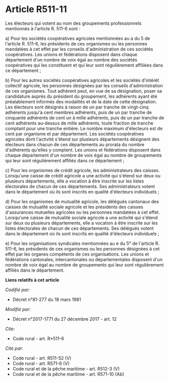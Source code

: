 # Article R511-11

Les électeurs qui votent au nom des groupements professionnels mentionnés à l'article R. 511-6 sont :

a) Pour les sociétés coopératives agricoles mentionnées au a du 5 de l'article R. 511-6, les présidents de ces organismes ou
les personnes mandatées à cet effet par les conseils d'administration de ces sociétés coopératives. Les unions et fédérations
disposent dans chaque département d'un nombre de voix égal au nombre des sociétés coopératives qui les constituent et qui
leur sont régulièrement affiliées dans ce département ;

b) Pour les autres sociétés coopératives agricoles et les sociétés d'intérêt collectif agricole, les personnes désignées par
les conseils d'administration de ces organismes. Tout adhérent peut, en vue de sa désignation, poser sa candidature auprès du
président du groupement, les adhérents ayant été préalablement informés des modalités et de la date de cette désignation. Les
électeurs sont désignés à raison de un par tranche de vingt-cinq adhérents jusqu'à cent membres adhérents, puis de un par
tranche de cinquante adhérents de cent un à mille adhérents, puis de un par tranche de cent adhérents au-dessus de mille
adhérents, toute fraction de tranche comptant pour une tranche entière. Le nombre maximum d'électeurs est de cent par
organisme et par département. Les sociétés coopératives agricoles dont l'activité s'étend sur plusieurs départements
désignent des électeurs dans chacun de ces départements au prorata du nombre d'adhérents qu'elles y comptent. Les unions et
fédérations disposent dans chaque département d'un nombre de voix égal au nombre de groupements qui leur sont régulièrement
affiliés dans ce département ;

c) Pour les organismes de crédit agricole, les administrateurs des caisses. Lorsqu'une caisse de crédit agricole a une
activité qui s'étend sur deux ou plusieurs départements, elle a vocation à être inscrite sur les listes électorales de chacun
de ces départements. Ses administrateurs votent dans le département où ils sont inscrits en qualité d'électeurs individuels ;

d) Pour les organismes de mutualité agricole, les délégués cantonaux des caisses de mutualité sociale agricole et les
présidents des caisses d'assurances mutuelles agricoles ou les personnes mandatées à cet effet. Lorsqu'une caisse de
mutualité sociale agricole a une activité qui s'étend sur deux ou plusieurs départements, elle a vocation à être inscrite sur
les listes électorales de chacun de ces départements. Ses délégués votent dans le département où ils sont inscrits en qualité
d'électeurs individuels ;

e) Pour les organisations syndicales mentionnées au e du 5° de l'article R. 511-6, les présidents de ces organismes ou les
personnes désignées à cet effet par les organes compétents de ces organisations. Les unions et fédérations cantonales,
intercantonales ou départementales disposent d'un nombre de voix égal au nombre de groupements qui leur sont régulièrement
affiliés dans le département.

**Liens relatifs à cet article**

_Codifié par_:

  - Décret n°81-277 du 18 mars 1981

_Modifié par_:

  - Décret n°2017-1771 du 27 décembre 2017 - art. 12

_Cite_:

  - Code rural - art. R*511-6

_Cité par_:

  - Code rural - art. R511-52 (V)
  - Code rural - art. R571-6 (V)
  - Code rural et de la pêche maritime - art. R512-3 (V)
  - Code rural et de la pêche maritime - art. R571-10 (Ab)
